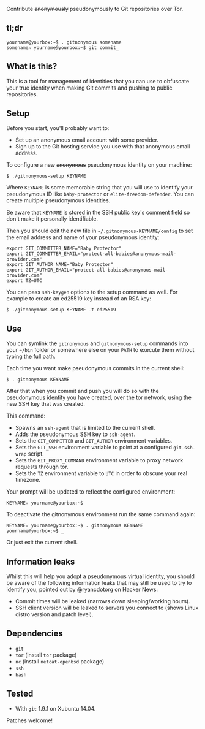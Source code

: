 Contribute ~~anonymously~~ pseudonymously to Git repositories over Tor.

## tl;dr ##

	yourname@yourbox:~$ . gitnonymous somename
	somename⚔ yourname@yourbox:~$ git commit_

## What is this? ##

This is a tool for management of identities that you can use to obfuscate your true identity when making Git commits and pushing to public repositories.

## Setup ##

Before you start, you'll probably want to:

 * Set up an anonymous email account with some provider.
 * Sign up to the Git hosting service you use with that anonymous email address.

To configure a new ~~anonymous~~ pseudonymous identity on your machine:

	$ ./gitnonymous-setup KEYNAME

Where `KEYNAME` is some memorable string that you will use to identify your pseudonymous ID like `baby-protector` or `elite-freedom-defender`. You can create multiple pseudonymous identities.

Be aware that `KEYNAME` is stored in the SSH public key's comment field so don't make it personally identifiable.

Then you should edit the new file in `~/.gitnonymous-KEYNAME/config` to set the email address and name of your pseudonymous identity:

	export GIT_COMMITTER_NAME="Baby Protector"
	export GIT_COMMITTER_EMAIL="protect-all-babies@anonymous-mail-provider.com"
	export GIT_AUTHOR_NAME="Baby Protector"
	export GIT_AUTHOR_EMAIL="protect-all-babies@anonymous-mail-provider.com"
	export TZ=UTC

You can pass `ssh-keygen` options to the setup command as well. For example to create an ed25519 key instead of an RSA key:

	$ ./gitnonymous-setup KEYNAME -t ed25519

## Use ##

You can symlink the `gitnonymous` and `gitnonymous-setup` commands into your `~/bin` folder or somewhere else on your `PATH` to execute them without typing the full path.

Each time you want make pseudonymous commits in the current shell:

	$ . gitnonymous KEYNAME

After that when you commit and push you will do so with the pseudonymous identity you have created, over the tor network, using the new SSH key that was created.

This command:

 * Spawns an `ssh-agent` that is limited to the current shell.
 * Adds the pseudonymous SSH key to `ssh-agent`.
 * Sets the `GIT_COMMITTER` and `GIT_AUTHOR` environment variables.
 * Sets the `GIT_SSH` environment variable to point at a configured `git-ssh-wrap` script.
 * Sets the `GIT_PROXY_COMMAND` environment variable to proxy network requests through tor.
 * Sets the `TZ` environment variable to `UTC` in order to obscure your real timezone.

Your prompt will be updated to reflect the configured environment:

	KEYNAME⚔ yourname@yourbox:~$

To deactivate the gitnonymous environment run the same command again:

	KEYNAME⚔ yourname@yourbox:~$ . gitnonymous KEYNAME
	yourname@yourbox:~$ _

Or just exit the current shell.

## Information leaks ##

Whilst this will help you adopt a pseudonymous virtual identity, you should be aware of the following information leaks that may still be used to try to identify you, pointed out by @ryancdotorg on Hacker News:

 * Commit times will be leaked (narrows down sleeping/working hours).
 * SSH client version will be leaked to servers you connect to (shows Linux distro version and patch level).

## Dependencies ##

 * `git`
 * `tor` (install `tor` package)
 * `nc` (install `netcat-openbsd` package)
 * `ssh`
 * `bash`

## Tested ##

 * With `git` 1.9.1 on Xubuntu 14.04.

Patches welcome!
